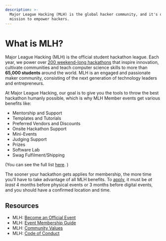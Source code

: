 ```yaml
---
description: >-
  Major League Hacking (MLH) is the global hacker community, and it's our
  mission to empower hackers.
---
```


# What is MLH?

Major League Hacking (MLH) is the official student hackathon league. Each year, we power over [200 weekend-long hackathons](http://mlh.io/events) that inspire innovation, cultivate communities and teach computer science skills to more than **65,000 students** around the world. MLH is an engaged and passionate maker community, consisting of the next generation of technology leaders and entrepreneurs.

At Major League Hacking, our goal is to give you the tools to throw the best hackathon humanly possible, which is why MLH Member events get various benefits like:

* Mentorship and Support
* Templates and Tutorials
* Preferred Vendors and Discounts
* Onsite Hackathon Support
* Mini-Events
* Judging Support
* Prizes
* Software Lab
* Swag Fulfilment/Shipping&#x20;

(You can see the full list [here](https://mlh.io/event-membership). )

The sooner your hackathon gets applies for membership, the more time you’ll have to take advantage of all MLH benefits. To [apply](https://mlh.io/event-membership), it must be _at least_ 4 months before physical events or 3 months before digital events, and you should have a confirmed location and time.

## Resources

* MLH: [Become an Official Event](https://mlh.io/event-membership)
* MLH: [Event Membership Guide](https://github.com/MLH/mlh-policies/blob/main/member-event-guidelines.md)
* MLH: [Community Values](https://github.com/MLH/mlh-policies/blob/main/community-values.md)
* MLH: [Code of Conduct](https://github.com/MLH/mlh-policies/blob/main/code-of-conduct.md)

